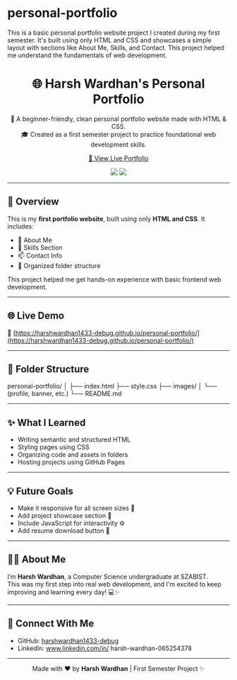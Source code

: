 # personal-portfolio
This is a basic personal portfolio website project I created during my first semester. It's built using only HTML and CSS and showcases a simple layout with sections like About Me, Skills, and Contact. This project helped me understand the fundamentals of web development.

<h1 align="center">🌐 Harsh Wardhan's Personal Portfolio</h1>

<p align="center">
  🚀 A beginner-friendly, clean personal portfolio website made with HTML & CSS.<br>
  🎓 Created as a first semester project to practice foundational web development skills.
</p>

<p align="center">
  <a href="https://harshwardhan1433-debug.github.io/personal-portfolio/" target="_blank">
    🔗 View Live Portfolio
  </a>
</p>

<p align="center">
  <img src="https://img.shields.io/badge/HTML5-E34F26?style=for-the-badge&logo=html5&logoColor=white"/>
  <img src="https://img.shields.io/badge/CSS3-1572B6?style=for-the-badge&logo=css3&logoColor=white"/>
</p>

---

## 📌 Overview

This is my **first portfolio website**, built using only **HTML and CSS**. It includes:

- 👤 About Me  
- 🧠 Skills Section  
- 📫 Contact Info  
- 📁 Organized folder structure  

This project helped me get hands-on experience with basic frontend web development.

---

## 🌐 Live Demo

🔗 [https://harshwardhan1433-debug.github.io/personal-portfolio/](https://harshwardhan1433-debug.github.io/personal-portfolio/)

---
## 📁 Folder Structure
personal-portfolio/
│
├── index.html
├── style.css
├── images/
│ └── (profile, banner, etc.)
└── README.md



---

## ✨ What I Learned

- Writing semantic and structured HTML  
- Styling pages using CSS  
- Organizing code and assets in folders  
- Hosting projects using GitHub Pages

---

## 💡 Future Goals

- Make it responsive for all screen sizes 📱  
- Add project showcase section 🧩  
- Include JavaScript for interactivity ⚙️  
- Add resume download button 📄  

---

## 🙋‍♂️ About Me

I’m **Harsh Wardhan**, a Computer Science undergraduate at SZABIST.  
This was my first step into real web development, and I'm excited to keep improving and learning every day! 💻✨

---

## 🔗 Connect With Me

- GitHub: [harshwardhan1433-debug](https://github.com/harshwardhan1433-debug)
- LinkedIn: www.linkedin.com/in/
harsh-wardhan-065254378


---

<p align="center">
  Made with ❤️ by <strong>Harsh Wardhan</strong> | First Semester Project ✨
</p>




